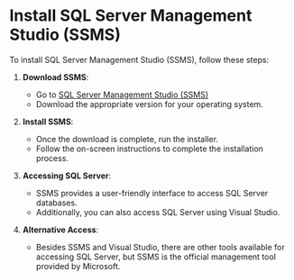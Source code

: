 # Install SQL Server Management Studio (SSMS)

To install SQL Server Management Studio (SSMS), follow these steps:

1. **Download SSMS**:
   - Go to [SQL Server Management Studio (SSMS)](https://docs.microsoft.com/en-us/sql/ssms/download-sql-server-management-studio-ssms)
   - Download the appropriate version for your operating system.

2. **Install SSMS**:
   - Once the download is complete, run the installer.
   - Follow the on-screen instructions to complete the installation process.

3. **Accessing SQL Server**:
   - SSMS provides a user-friendly interface to access SQL Server databases.
   - Additionally, you can also access SQL Server using Visual Studio.

4. **Alternative Access**:
   - Besides SSMS and Visual Studio, there are other tools available for accessing SQL Server, but SSMS is the official management tool provided by Microsoft.
